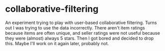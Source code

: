 collaborative-filtering
===================
An experiment trying to play with user-based collaborative filtering. Turns out I was trying to use the data incorrectly. There aren't item ratings because items are often unique, and seller ratings were not useful because they were (almost) always 5 stars. Then I got bored and decided to drop this. Maybe I'll work on it again later, probably not.
